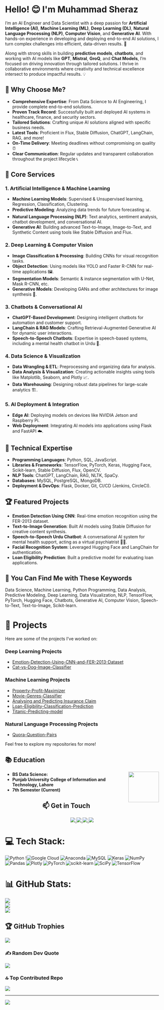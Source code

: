 # Hello! 😊 I'm Muhammad Sheraz

I’m an AI Engineer and Data Scientist with a deep passion for **Artificial Intelligence (AI)**, **Machine Learning (ML)**, **Deep Learning (DL)**, **Natural Language Processing (NLP)**, **Computer Vision**, and **Generative AI**. With hands-on experience in developing and deploying end-to-end AI solutions, I turn complex challenges into efficient, data-driven results. 🚀

Along with strong skills in building **predictive models**, **chatbots**, and working with AI models like **GPT**, **Mistral**, **GroQ**, and **Chat Models**, I’m focused on driving innovation through tailored solutions. I thrive in collaborative environments where creativity and technical excellence intersect to produce impactful results. 💡

## 🌟 Why Choose Me?

- **Comprehensive Expertise**: From Data Science to AI Engineering, I provide complete end-to-end solutions.
- **Proven Track Record**: Successfully built and deployed AI systems in healthcare, finance, and security sectors.
- **Tailored Solutions**: Crafting unique AI solutions aligned with specific business needs.
- **Latest Tools**: Proficient in Flux, Stable Diffusion, ChatGPT, LangChain, RAG, and more!
- **On-Time Delivery**: Meeting deadlines without compromising on quality ⏰
- **Clear Communication**: Regular updates and transparent collaboration throughout the project lifecycle 📞

## 💼 Core Services

### 1. Artificial Intelligence & Machine Learning
- **Machine Learning Models**: Supervised & Unsupervised learning, Regression, Classification, Clustering.
- **Predictive Modeling**: Analyzing data trends for future forecasting 📊.
- **Natural Language Processing (NLP)**: Text analytics, sentiment analysis, chatbot development, and conversational AI.
- **Generative AI**: Building advanced Text-to-Image, Image-to-Text, and Synthetic Content using tools like Stable Diffusion and Flux.

### 2. Deep Learning & Computer Vision
- **Image Classification & Processing**: Building CNNs for visual recognition tasks.
- **Object Detection**: Using models like YOLO and Faster R-CNN for real-time applications 🖼️.
- **Segmentation Models**: Semantic & instance segmentation with U-Net, Mask R-CNN, etc.
- **Generative Models**: Developing GANs and other architectures for image synthesis 🤖.

### 3. Chatbots & Conversational AI
- **ChatGPT-Based Development**: Designing intelligent chatbots for automation and customer support.
- **LangChain & RAG Models**: Crafting Retrieval-Augmented Generative AI for dynamic user interactions.
- **Speech-to-Speech Chatbots**: Expertise in speech-based systems, including a mental health chatbot in Urdu 💬.

### 4. Data Science & Visualization
- **Data Wrangling & ETL**: Preprocessing and organizing data for analysis.
- **Data Analysis & Visualization**: Creating actionable insights using tools like Matplotlib, Seaborn, and Plotly 📈.
- **Data Warehousing**: Designing robust data pipelines for large-scale analytics 🏗️.

### 5. AI Deployment & Integration
- **Edge AI**: Deploying models on devices like NVIDIA Jetson and Raspberry Pi.
- **Web Deployment**: Integrating AI models into applications using Flask and FastAPI ☁️.

## 🔧 Technical Expertise

- **Programming Languages**: Python, SQL, JavaScript.
- **Libraries & Frameworks**: TensorFlow, PyTorch, Keras, Hugging Face, Scikit-learn, Stable Diffusion, Flux, OpenCV.
- **NLP Tools**: ChatGPT, LangChain, RAG, NLTK, SpaCy.
- **Databases**: MySQL, PostgreSQL, MongoDB.
- **Deployment & DevOps**: Flask, Docker, Git, CI/CD (Jenkins, CircleCI).

## 🏆 Featured Projects

- **Emotion Detection Using CNN**: Real-time emotion recognition using the FER-2013 dataset.
- **Text-to-Image Generation**: Built AI models using Stable Diffusion for creative content synthesis.
- **Speech-to-Speech Urdu Chatbot**: A conversational AI system for mental health support, acting as a virtual psychiatrist 🧠💬.
- **Facial Recognition System**: Leveraged Hugging Face and LangChain for authentication.
- **Loan Eligibility Prediction**: Built a predictive model for evaluating loan applications.

## 🔑 You Can Find Me with These Keywords

Data Science, Machine Learning, Python Programming, Data Analysis, Predictive Modeling, Deep Learning, Data Visualization, NLP, TensorFlow, PyTorch, Hugging Face, Chatbots, Generative AI, Computer Vision, Speech-to-Text, Text-to-Image, Scikit-learn.





# 🌱 Projects

Here are some of the projects I've worked on:

### Deep Learning Projects

- [Emotion-Detection-Using-CNN-and-FER-2013-Dataset](https://github.com/Muhammad-Sheraz-ds/Emotion-Detection-Using-CNN-and-FER-2013-Dataset.git)
- [Cat-vs-Dog-Image-Classifier](https://github.com/Muhammad-Sheraz-ds/Cat-vs-Dog-Image-Classifier.git)

### Machine Learning Projects

- [Property-Profit-Maximizer](https://github.com/Muhammad-Sheraz-ds/AI-Property-Profit-Maximizer.git)
- [Movie-Genres-Classifier](https://github.com/Muhammad-Sheraz-ds/Movie-Genres-Classifier.git)
- [Analysing and Predicting Insurance Claim](https://github.com/Muhammad-Sheraz-ds/Predicting-Insurance-Claim.git)
- [Loan-Eligibility-Classification-Prediction](https://github.com/Muhammad-Sheraz-ds/Loan-Eligibility-Classification-Prediction.git)
- [Titanic-Predicting-model](https://github.com/Muhammad-Sheraz-ds/Titanic-Predicting-model.git)

### Natural Language Processing Projects

- [Quora-Question-Pairs](https://github.com/Muhammad-Sheraz-ds/Quora-Question-Pairs.git)


Feel free to explore my repositories for more!

## 📚 Education

<img align="right" width="100" height="100" src="https://upload.wikimedia.org/wikipedia/en/c/c8/University_of_the_Punjab_logo.png">

- **BS Data Science:**
- **Punjab University College of Information and Technology, Lahore**
- **7th Semester (Current)**

  
<div align="center">
  <h2 align="center">📫 Get in Touch</h2>
  
  <!-- LinkedIn Badge -->
  <a href="https://www.linkedin.com/in/muhammad-sheraz-5b3887242?utm_source=share&utm_campaign=share_via&utm_content=profile&utm_medium=android_app">
    <img src="https://img.shields.io/badge/LinkedIn-Muhammad%20Sheraz-0077B5?style=for-the-badge&logo=linkedin&logoColor=white" />
  </a>
  
  <!-- Email Badge -->
  <a href="mailto:sheraz601050@gmail.com">
    <img src="https://img.shields.io/badge/Email-sheraz601050%40gmail.com-D14836?style=for-the-badge&logo=gmail&logoColor=white" />
  </a>
  
  <!-- Kaggle Badge -->
   <a href="https://www.kaggle.com/muhammadsheraza002">
    <img src="https://img.shields.io/badge/Kaggle-Muhammad%20Sheraz-20BEFF?style=for-the-badge&logo=kaggle&logoColor=white" />
  </a>

  <!-- LeetCode Badge -->
  <a href="https://leetcode.com/MuhammadSheraz/">
    <img src="https://img.shields.io/badge/LeetCode-Muhammad%20Sheraz-FFA116?style=for-the-badge&logo=leetcode&logoColor=black" />
  </a>
</div>


# 💻 Tech Stack:
![Python](https://img.shields.io/badge/python-3670A0?style=flat-square&logo=python&logoColor=ffdd54) !![Google Cloud](https://img.shields.io/badge/Google%20Cloud-%234285F4.svg?style=flat-square&logo=google-cloud&logoColor=white) ![Anaconda](https://img.shields.io/badge/Anaconda-%2344A833.svg?style=flat-square&logo=anaconda&logoColor=white) ![MySQL](https://img.shields.io/badge/mysql-%2300f.svg?style=flat-square&logo=mysql&logoColor=white) ![Keras](https://img.shields.io/badge/Keras-%23D00000.svg?style=flat-square&logo=Keras&logoColor=white) ![NumPy](https://img.shields.io/badge/numpy-%23013243.svg?style=flat-square&logo=numpy&logoColor=white) ![Pandas](https://img.shields.io/badge/pandas-%23150458.svg?style=flat-square&logo=pandas&logoColor=white) ![Plotly](https://img.shields.io/badge/Plotly-%233F4F75.svg?style=flat-square&logo=plotly&logoColor=white) ![PyTorch](https://img.shields.io/badge/PyTorch-%23EE4C2C.svg?style=flat-square&logo=PyTorch&logoColor=white) ![scikit-learn](https://img.shields.io/badge/scikit--learn-%23F7931E.svg?style=flat-square&logo=scikit-learn&logoColor=white) ![SciPy](https://img.shields.io/badge/SciPy-%230C55A5.svg?style=flat-square&logo=scipy&logoColor=%white) ![TensorFlow](https://img.shields.io/badge/TensorFlow-%23FF6F00.svg?style=flat-square&logo=TensorFlow&logoColor=white)

# 📊 GitHub Stats:
![](https://github-readme-stats.vercel.app/api?username=Muhammad-Sheraz-ds&theme=vue-dark&hide_border=false&include_all_commits=true&count_private=true)<br/>
![](https://github-readme-streak-stats.herokuapp.com/?user=Muhammad-Sheraz-ds&theme=vue-dark&hide_border=false)<br/>
![](https://github-readme-stats.vercel.app/api/top-langs/?username=Muhammad-Sheraz-ds&theme=vue-dark&hide_border=false&include_all_commits=true&count_private=true&layout=compact)

## 🏆 GitHub Trophies
![](https://github-profile-trophy.vercel.app/?username=Muhammad-Sheraz-ds&theme=radical&no-frame=false&no-bg=false&margin-w=4)

### ✍️ Random Dev Quote
![](https://quotes-github-readme.vercel.app/api?type=horizontal&theme=radical)

### 🔝 Top Contributed Repo
![](https://github-contributor-stats.vercel.app/api?username=Muhammad-Sheraz-ds&limit=5&theme=dark&combine_all_yearly_contributions=true)


---
<!-- [![](https://visitcount.itsvg.in/api?id=MuhammadSheraza002&icon=0&color=0)](https://visitcount.itsvg.in) -->
[![](https://visitcount.itsvg.in/api?id=MuhammadSheraza002&label=Profile%20Views&color=1&icon=0&pretty=false)](https://visitcount.itsvg.in)

<!-- Proudly created with GPRM ( https://gprm.itsvg.in ) -->

